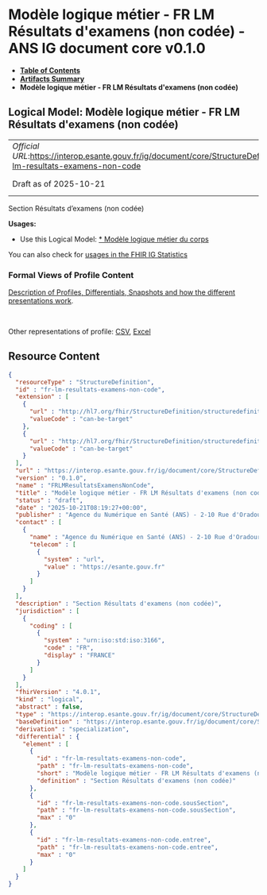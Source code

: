 # Modèle logique métier - FR LM Résultats d'examens (non codée) - ANS IG document core v0.1.0

* [**Table of Contents**](toc.md)
* [**Artifacts Summary**](artifacts.md)
* **Modèle logique métier - FR LM Résultats d'examens (non codée)**

## Logical Model: Modèle logique métier - FR LM Résultats d'examens (non codée) 

| | |
| :--- | :--- |
| *Official URL*:https://interop.esante.gouv.fr/ig/document/core/StructureDefinition/fr-lm-resultats-examens-non-code | *Version*:0.1.0 |
| Draft as of 2025-10-21 | *Computable Name*:FRLMResultatsExamensNonCode |

 
Section Résultats d’examens (non codée) 

**Usages:**

* Use this Logical Model: [* Modèle logique métier du corps](StructureDefinition-FRLMCorpsDocument.md)

You can also check for [usages in the FHIR IG Statistics](https://packages2.fhir.org/xig/ans.document.fr.core|current/StructureDefinition/fr-lm-resultats-examens-non-code)

### Formal Views of Profile Content

 [Description of Profiles, Differentials, Snapshots and how the different presentations work](http://build.fhir.org/ig/FHIR/ig-guidance/readingIgs.html#structure-definitions). 

 

Other representations of profile: [CSV](StructureDefinition-fr-lm-resultats-examens-non-code.csv), [Excel](StructureDefinition-fr-lm-resultats-examens-non-code.xlsx) 



## Resource Content

```json
{
  "resourceType" : "StructureDefinition",
  "id" : "fr-lm-resultats-examens-non-code",
  "extension" : [
    {
      "url" : "http://hl7.org/fhir/StructureDefinition/structuredefinition-type-characteristics",
      "valueCode" : "can-be-target"
    },
    {
      "url" : "http://hl7.org/fhir/StructureDefinition/structuredefinition-type-characteristics",
      "valueCode" : "can-be-target"
    }
  ],
  "url" : "https://interop.esante.gouv.fr/ig/document/core/StructureDefinition/fr-lm-resultats-examens-non-code",
  "version" : "0.1.0",
  "name" : "FRLMResultatsExamensNonCode",
  "title" : "Modèle logique métier - FR LM Résultats d'examens (non codée)",
  "status" : "draft",
  "date" : "2025-10-21T08:19:27+00:00",
  "publisher" : "Agence du Numérique en Santé (ANS) - 2-10 Rue d'Oradour-sur-Glane, 75015 Paris",
  "contact" : [
    {
      "name" : "Agence du Numérique en Santé (ANS) - 2-10 Rue d'Oradour-sur-Glane, 75015 Paris",
      "telecom" : [
        {
          "system" : "url",
          "value" : "https://esante.gouv.fr"
        }
      ]
    }
  ],
  "description" : "Section Résultats d'examens (non codée)",
  "jurisdiction" : [
    {
      "coding" : [
        {
          "system" : "urn:iso:std:iso:3166",
          "code" : "FR",
          "display" : "FRANCE"
        }
      ]
    }
  ],
  "fhirVersion" : "4.0.1",
  "kind" : "logical",
  "abstract" : false,
  "type" : "https://interop.esante.gouv.fr/ig/document/core/StructureDefinition/fr-lm-resultats-examens-non-code",
  "baseDefinition" : "https://interop.esante.gouv.fr/ig/document/core/StructureDefinition/fr-lm-section",
  "derivation" : "specialization",
  "differential" : {
    "element" : [
      {
        "id" : "fr-lm-resultats-examens-non-code",
        "path" : "fr-lm-resultats-examens-non-code",
        "short" : "Modèle logique métier - FR LM Résultats d'examens (non codée)",
        "definition" : "Section Résultats d'examens (non codée)"
      },
      {
        "id" : "fr-lm-resultats-examens-non-code.sousSection",
        "path" : "fr-lm-resultats-examens-non-code.sousSection",
        "max" : "0"
      },
      {
        "id" : "fr-lm-resultats-examens-non-code.entree",
        "path" : "fr-lm-resultats-examens-non-code.entree",
        "max" : "0"
      }
    ]
  }
}

```
